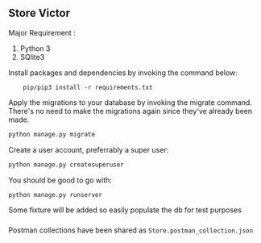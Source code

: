 ## Store Victor

Major Requirement :
1. Python 3
2. SQlite3

Install packages and dependencies by invoking the command below:
```
    pip/pip3 install -r requirements.txt
```

Apply the migrations to your database by invoking the migrate command. There's no need to make the migrations again since they've already been made.
```bash
python manage.py migrate
```

Create a user account, preferrably a super user:
```bash
python manage.py createsuperuser
```

You should be good to go with:
```bash
python manage.py runserver
```

Some fixture will be added so easily populate the db for test purposes

###
Postman collections have been shared as `Store.postman_collection.json`


